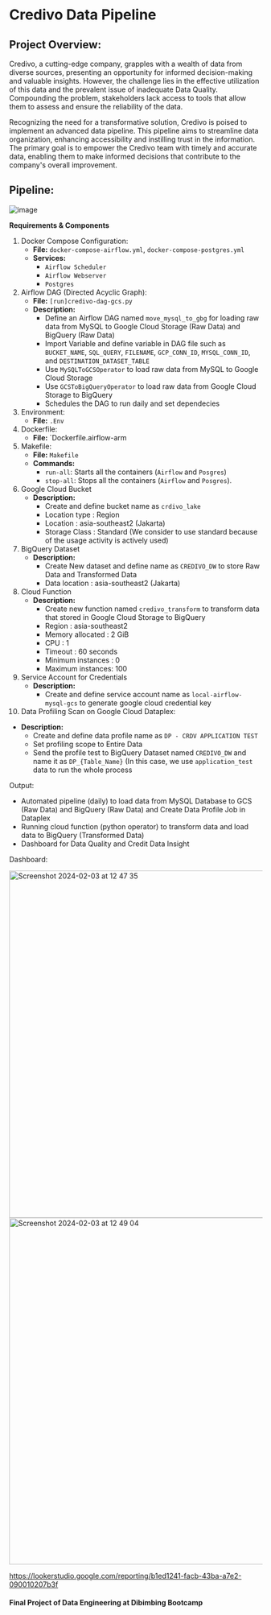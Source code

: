 # **Credivo Data Pipeline**

## Project Overview:
Credivo, a cutting-edge company, grapples with a wealth of data from diverse sources, presenting an opportunity for informed decision-making and valuable insights. However, the challenge lies in the effective utilization of this data and the prevalent issue of inadequate Data Quality. Compounding the problem, stakeholders lack access to tools that allow them to assess and ensure the reliability of the data.

Recognizing the need for a transformative solution, Credivo is poised to implement an advanced data pipeline. This pipeline aims to streamline data organization, enhancing accessibility and instilling trust in the information. The primary goal is to empower the Credivo team with timely and accurate data, enabling them to make informed decisions that contribute to the company's overall improvement.

## Pipeline:
![image](https://github.com/ariqarfina/credivo_pipeline/assets/101324931/e6228cbe-d66f-45b4-8892-d7c46dd6f682)


**Requirements & Components**
1. Docker Compose Configuration:
   - **File:** `docker-compose-airflow.yml`, `docker-compose-postgres.yml`
   - **Services:**
      - `Airflow Scheduler`
      - `Airflow Webserver`
      - `Postgres`
2. Airflow DAG (Directed Acyclic Graph):
   - **File:** `[run]credivo-dag-gcs.py`
   - **Description:**
      - Define an Airflow DAG named `move_mysql_to_gbg` for loading raw data from MySQL to Google Cloud Storage (Raw Data) and BigQuery (Raw Data)
      - Import Variable and define variable in DAG file such as `BUCKET_NAME`, `SQL_QUERY`, `FILENAME`, `GCP_CONN_ID`, `MYSQL_CONN_ID`, and `DESTINATION_DATASET_TABLE`
      - Use `MySQLToGCSOperator` to load raw data from MySQL to Google Cloud Storage
      - Use `GCSToBigQueryOperator` to load raw data from Google Cloud Storage to BigQuery
      - Schedules the DAG to run daily and set dependecies
3. Environment:
   -  **File:** `.Env`
4. Dockerfile:
   - **File:** `Dockerfile.airflow-arm
5. Makefile:
   - **File:** `Makefile`
   - **Commands:**
      - `run-all`: Starts all the containers (`Airflow` and `Posgres`)
      - `stop-all`: Stops all the containers (`Airflow` and `Posgres`).
6. Google Cloud Bucket
   - **Description:**
      - Create and define bucket name as `crdivo_lake`
      - Location type : Region
      - Location : asia-southeast2 (Jakarta)
      - Storage Class : Standard (We consider to use standard because of the usage activity is actively used)
7. BigQuery Dataset
   - **Description:**
      - Create New dataset and define name as `CREDIVO_DW` to store Raw Data and Transformed Data
      - Data location : asia-southeast2 (Jakarta)
8. Cloud Function
   - **Description:**
     - Create new function named `credivo_transform` to transform data that stored in Google Cloud Storage to BigQuery
     - Region : asia-southeast2
     - Memory allocated : 2 GiB
     - CPU : 1
     - Timeout : 60 seconds
     - Minimum instances : 0
     - Maximum instances: 100  
9. Service Account for Credentials
   - **Description:**
      - Create and define service account name as `local-airflow-mysql-gcs` to generate google cloud credential key
10. Data Profiling Scan on Google Cloud Dataplex:
   - **Description:**
      - Create and define data profile name as `DP - CRDV APPLICATION TEST`
      - Set profiling scope to Entire Data
      - Send the profile test to BigQuery Dataset named  `CREDIVO_DW` and name it as `DP_{Table_Name}` (In this case, we use `application_test` data to run the whole process

Output:
- Automated pipeline (daily) to load data from MySQL Database to GCS (Raw Data) and BigQuery (Raw Data) and Create Data Profile Job in Dataplex
- Running cloud function (python operator) to transform data and load data to BigQuery (Transformed Data)
- Dashboard for Data Quality and Credit Data Insight


Dashboard:

<img width="690" alt="Screenshot 2024-02-03 at 12 47 35" src="https://github.com/ariqarfina/credivo_pipeline/assets/101324931/8d3e13fe-1cde-495f-af8b-9bd0a88e60f0">
<img width="689" alt="Screenshot 2024-02-03 at 12 49 04" src="https://github.com/ariqarfina/credivo_pipeline/assets/101324931/e412f96a-c8ef-403b-bc20-320b83c0def9">

https://lookerstudio.google.com/reporting/b1ed1241-facb-43ba-a7e2-090010207b3f











#### Final Project of Data Engineering at Dibimbing Bootcamp

